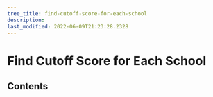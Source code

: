 ```yaml
---
tree_title: find-cutoff-score-for-each-school
description: 
last_modified: 2022-06-09T21:23:28.2328
---
```


# Find Cutoff Score for Each School

## Contents
